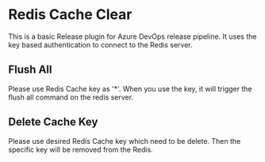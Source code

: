 # Redis Cache Clear

This is a basic Release plugin for Azure DevOps release pipeline.
It uses the key based authentication to connect to the Redis server.


## Flush All

Please use Redis Cache key as '*'. When you use the key, it will trigger the flush all command on the redis server.

## Delete Cache Key

Please use desired Redis Cache key which need to be delete.
Then the specific key will be removed from the Redis.
